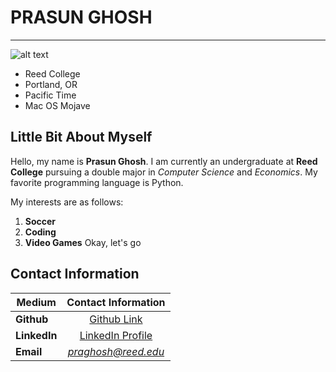 # PRASUN GHOSH
---
![alt text](https://www.reed.edu/student-life/summer-break-guide/Reed-College-O-D-B.jpg)
  * Reed College
  * Portland, OR
  * Pacific Time
  * Mac OS Mojave
  
 ## Little Bit About Myself
 
 Hello, my name is **Prasun Ghosh**. I am currently an undergraduate at **Reed College** 
 pursuing a double major in *Computer Science* and *Economics*. My favorite programming language is 
 Python.   
 
 My interests are as follows:
   1. **Soccer**
   2. **Coding**
   3. **Video Games**
Okay, let's go
 ## Contact Information

|Medium | Contact Information |
| ------|:--------------------:|
|**Github**| [Github Link](https://github.com/prg007) |
|**LinkedIn**| [LinkedIn Profile](https://www.linkedin.com/in/prasun-ghosh-607084124/) |
|**Email**| *praghosh@reed.edu*|

 
 
